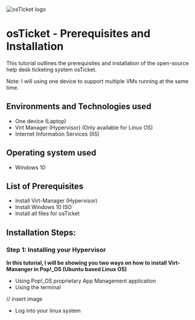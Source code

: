 <p aligh="center">
<img src="https://i.imgur.com/Clzj7Xs.png" alt="osTIcket logo"/>
</p>

<h1> osTicket - Prerequisites and Installation </h1>

This tutorial outlines the prerequisites and installation of the open-source help desk ticketing system osTicket.

Note: I will using one device to support multiple VMs running at the same time.

<h2> Environments and Technologies used </h2>

- One device (Laptop)
- Virt Manager (Hypervisor) (Only available for Linux OS)
- Internet Information Services (IIS)

<h2> Operating system used </h2>

- Windows 10

<h2> List of Prerequisites </h2>

- Install Virt-Manager (Hypervisor)
- Install Windows 10 ISO
- Install all files for osTicket

<h2> Installation Steps: </h2>

<h3> Step 1: Installing your Hypervisor </h3>

<b> In this tutorial, I will be showing you two ways on how to install Virt-Mananger in Pop!_OS (Ubuntu based Linux OS) </b>
  - Using Pop!_OS proprietary App Management application
  - Using the terminal
   
// insert image

- Log into your linux system 
